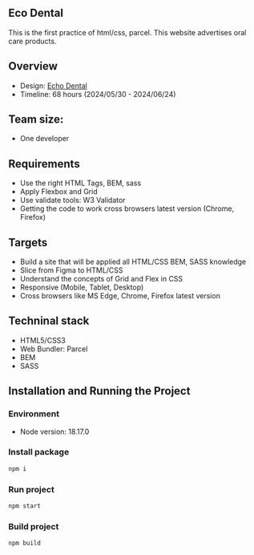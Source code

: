 ## Eco Dental
 This is the first practice of html/css, parcel. This website advertises oral care products.

## Overview
 - Design: [Echo Dental](https://www.figma.com/design/2i1Gl2KPAicvRRPXxeTyD4/E-Commerce-Minimal-UI-(Community)?node-id=2-875&t=ovx2qVtAYs5ukrCj-0)
 - Timeline: 68 hours (2024/05/30 - 2024/06/24)

## Team size:
 - One developer

## Requirements
 - Use the right HTML Tags, BEM, sass
 - Apply Flexbox and Grid
 - Use validate tools: W3 Validator
 - Getting the code to work cross browsers latest version (Chrome, Firefox)

## Targets
 - Build a site that will be applied all HTML/CSS 
  BEM, SASS knowledge
 - Slice from Figma to HTML/CSS
 - Understand the concepts of Grid and Flex in CSS
 - Responsive (Mobile, Tablet, Desktop)
 - Cross browsers like MS Edge, Chrome, Firefox latest version

## Techninal stack
 - HTML5/CSS3
 - Web Bundler: Parcel
 - BEM
 - SASS

## Installation and Running the Project

### Environment
 - Node version: 18.17.0

### Install package

```bash
npm i
```

### Run project

```bash
npm start
```

### Build project

```bash
npm build
```
